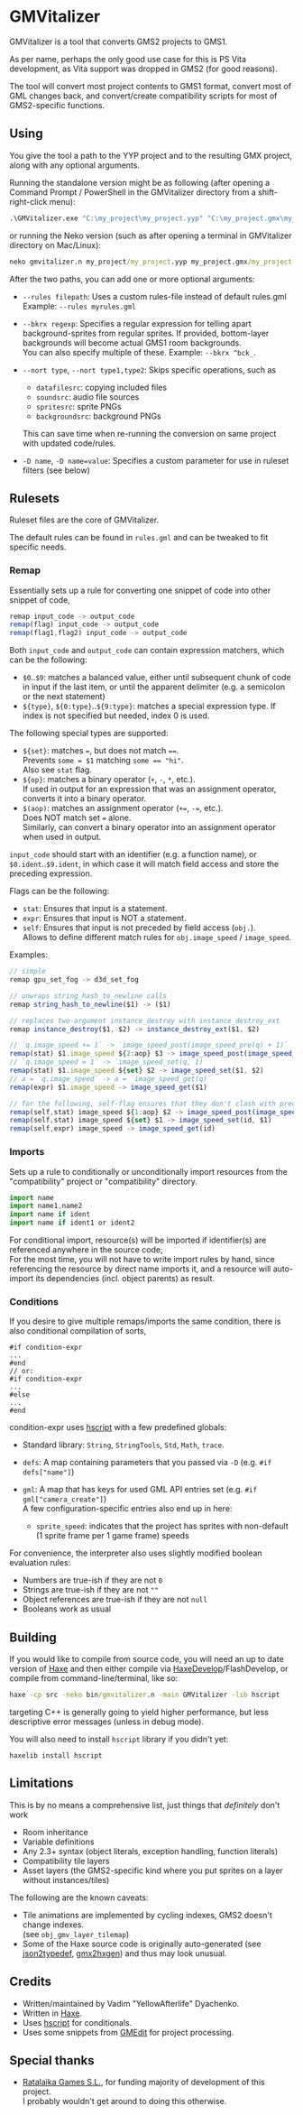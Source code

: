 # GMVitalizer
GMVitalizer is a tool that converts GMS2 projects to GMS1.

As per name, perhaps the only good use case for this is PS Vita development, as Vita support was dropped in GMS2 (for good reasons).

The tool will convert most project contents to GMS1 format, convert most of GML changes back, and convert/create compatibility scripts for most of GMS2-specific functions. 

## Using
You give the tool a path to the YYP project and to the resulting GMX project, along with any optional arguments.

Running the standalone version might be as following (after opening a Command Prompt / PowerShell in the GMVitalizer directory from a shift-right-click menu):
```bat
.\GMVitalizer.exe "C:\my_project\my_project.yyp" "C:\my_project.gmx\my_project.project.gmx"
```
or running the Neko version (such as after opening a terminal in GMVitalizer directory on Mac/Linux):
```bat
neko gmvitalizer.n my_project/my_project.yyp my_project.gmx/my_project.project.gmx
```
After the two paths, you can add one or more optional arguments:
- `--rules filepath`: Uses a custom rules-file instead of default rules.gml  
  Example: `--rules myrules.gml`
- `--bkrx regexp`: Specifies a regular expression for telling apart background-sprites from regular sprites.
  If provided, bottom-layer backgrounds will become actual GMS1 room backgrounds.  
  You can also specify multiple of these.
  Example: `--bkrx ^bck_`.
- `--nort type`, `--nort type1,type2`: Skips specific operations, such as  
  - `datafilesrc`: copying included files
  - `soundsrc`: audio file sources
  - `spritesrc`: sprite PNGs
  - `backgroundsrc`: background PNGs
  
  This can save time when re-running the conversion on same project with updated code/rules.
- `-D name`, `-D name=value`: Specifies a custom parameter for use in ruleset filters (see below)

## Rulesets
Ruleset files are the core of GMVitalizer.

The default rules can be found in `rules.gml` and can be tweaked to fit specific needs.

### Remap
Essentially sets up a rule for converting one snippet of code into other snippet of code,
```js
remap input_code -> output_code
remap(flag) input_code -> output_code
remap(flag1,flag2) input_code -> output_code
```
Both `input_code` and `output_code` can contain expression matchers, which can be the following:
- `$0`..`$9`: matches a balanced value, either until subsequent chunk of code in input if the last item, or until the apparent delimiter (e.g. a semicolon or the next statement)
- `${type}`, `${0:type}`..`${9:type}`: matches a special expression type. If index is not specified but needed, index 0 is used.

The following special types are supported:
- `${set}`: matches `=`, but does not match `==`.  
  Prevents `some = $1` matching `some == "hi"`.  
  Also see `stat` flag.
- `${op}`: matches a binary operator (`+`, `-`, `*`, etc.).  
  If used in output for an expression that was an assignment operator, converts it into a binary operator.
- `$(aop)`: matches an assignment operator (`+=`, `-=`, etc.).  
  Does NOT match set `=` alone.  
  Similarly, can convert a binary operator into an assignment operator when used in output.
  
`input_code` should start with an identifier (e.g. a function name), or `$0.ident`..`$9.ident`, in which case it will match field access and store the preceding expression.

Flags can be the following:
- `stat`: Ensures that input is a statement.
- `expr`: Ensures that input is NOT a statement.
- `self`: Ensures that input is not preceded by field access (`obj.`).  
  Allows to define different match rules for `obj.image_speed` / `image_speed`.

Examples:
```js
// simple
remap gpu_set_fog -> d3d_set_fog

// unwraps string_hash_to_newline calls
remap string_hash_to_newline($1) -> ($1)

// replaces two-argument instance_destroy with instance_destroy_ext
remap instance_destroy($1, $2) -> instance_destroy_ext($1, $2)

// `q.image_speed += 1` -> `image_speed_post(image_speed_pre(q) + 1)`
remap(stat) $1.image_speed ${2:aop} $3 -> image_speed_post(image_speed_pre($1) ${2:op} $3)
// `q.image_speed = 1` -> `image_speed_set(q, 1)
remap(stat) $1.image_speed ${set} $2 -> image_speed_set($1, $2)
// a = `q.image_speed` -> a = `image_speed_get(q)`
remap(expr) $1.image_speed -> image_speed_get($1)

// for the following, self-flag ensures that they don't clash with preceding set
remap(self,stat) image_speed ${1:aop} $2 -> image_speed_post(image_speed_pre(id) ${1:op} $2)
remap(self,stat) image_speed ${set} $1 -> image_speed_set(id, $1)
remap(self,expr) image_speed -> image_speed_get(id)
```

### Imports
Sets up a rule to conditionally or unconditionally import resources from the "compatibility" project or "compatibility" directory.
```js
import name
import name1,name2
import name if ident
import name if ident1 or ident2
```
For conditional import, resource(s) will be imported if identifier(s) are referenced anywhere in the source code;  
For the most time, you will not have to write import rules by hand, since referencing the resource by direct name imports it, and a resource will auto-import its dependencies (incl. object parents) as result.

### Conditions
If you desire to give multiple remaps/imports the same condition, there is also conditional compilation of sorts,
```
#if condition-expr
...
#end
// or:
#if condition-expr
...
#else
...
#end
```
condition-expr uses
[hscript](https://github.com/HaxeFoundation/hscript)
with a few predefined globals:

- Standard library: `String`, `StringTools`, `Std`, `Math`, `trace`.
- `defs`: A map containing parameters that you passed via `-D` (e.g. `#if defs["name"]`)
- `gml`: A map that has keys for used GML API entries set (e.g. `#if gml["camera_create"]`)  
  A few configuration-specific entries also end up in here:  
  
  - `sprite_speed`: indicates that the project has sprites with non-default (1 sprite frame per 1 game frame) speeds

For convenience, the interpreter also uses slightly modified boolean evaluation rules:

- Numbers are true-ish if they are not `0`
- Strings are true-ish if they are not `""`
- Object references are true-ish if they are not `null`
- Booleans work as usual

## Building
If you would like to compile from source code, you will need an up to date version of [Haxe](https://haxe.org/) and then either compile via [HaxeDevelop](https://haxedevelop.org/)/FlashDevelop, or compile from command-line/terminal, like so:
```bat
haxe -cp src -neko bin/gmvitalizer.n -main GMVitalizer -lib hscript
```
targeting C++ is generally going to yield higher performance, but less descriptive error messages (unless in debug mode).

You will also need to install `hscript` library if you didn't yet:
```
haxelib install hscript
```

## Limitations
This is by no means a comprehensive list, just things that _definitely_ don't work
- Room inheritance
- Variable definitions
- Any 2.3+ syntax (object literals, exception handling, function literals)
- Compatibility tile layers
- Asset layers (the GMS2-specific kind where you put sprites on a layer without instances/tiles)

The following are the known caveats:
- Tile animations are implemented by cycling indexes, GMS2 doesn't change indexes.  
  (see `obj_gmv_layer_tilemap`)
- Some of the Haxe source code is originally auto-generated (see [json2typedef](https://github.com/YellowAfterlife/json2typedef), [gmx2hxgen](https://bitbucket.org/yal_cc/gmx2hxgen)) and thus may look unusual.

## Credits

- Written/maintained by Vadim "YellowAfterlife" Dyachenko.
- Written in [Haxe](https://haxe.org/).
- Uses [hscript](https://github.com/HaxeFoundation/hscript) for conditionals.
- Uses some snippets from [GMEdit](https://github.com/GameMakerDiscord/GMEdit/) for project processing.

## Special thanks

- [Ratalaika Games S.L.](http://ratalaikagames.com/), for funding majority of development of this project.  
  I probably wouldn't get around to doing this otherwise.
